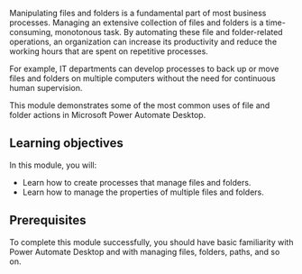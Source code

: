 Manipulating files and folders is a fundamental part of most business processes. Managing an extensive collection of files and folders is a time-consuming, monotonous task. By automating these file and folder-related operations, an organization can increase its productivity and reduce the working hours that are spent on repetitive processes.

For example, IT departments can develop processes to back up or move files and folders on multiple computers without the need for continuous human supervision.

This module demonstrates some of the most common uses of file and folder actions in Microsoft Power Automate Desktop.

## Learning objectives

In this module, you will:

- Learn how to create processes that manage files and folders.
- Learn how to manage the properties of multiple files and folders.

## Prerequisites

To complete this module successfully, you should have basic familiarity with Power Automate Desktop and with managing files, folders, paths, and so on.
